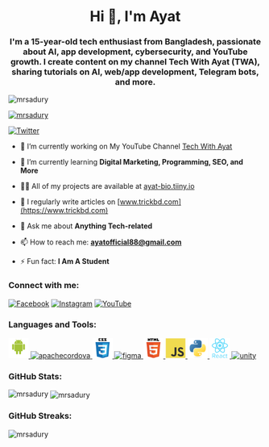 <h1 align="center">Hi 👋, I'm Ayat</h1>
<h3 align="center">I'm a 15-year-old tech enthusiast from Bangladesh, passionate about AI, app development, cybersecurity, and YouTube growth. I create content on my channel Tech With Ayat (TWA), sharing tutorials on AI, web/app development, Telegram bots, and more.</h3>

<p align="left"> <img src="https://komarev.com/ghpvc/?username=mrsadury&label=Profile%20views&color=0e75b6&style=flat" alt="mrsadury" /> </p>

<!-- GitHub Trophy -->
<p align="left"> <a href="https://github.com/ryo-ma/github-profile-trophy"><img src="https://github-profile-trophy.vercel.app/?username=mrsadury" alt="mrsadury" /></a> </p>

<!-- Twitter Badge -->
<p align="left"> <a href="https://twitter.com/" target="blank"><img src="https://img.shields.io/twitter/follow/?logo=twitter&style=for-the-badge" alt="Twitter" /></a> </p>

- 🔭 I’m currently working on My YouTube Channel [Tech With Ayat](https://youtube.com/@twayat?si=sfGLYW7R-fhaLjJH)

- 🌱 I’m currently learning **Digital Marketing, Programming, SEO, and More**

- 👨‍💻 All of my projects are available at [ayat-bio.tiiny.io](ayat-bio.tiiny.io)

- 📝 I regularly write articles on [www.trickbd.com](https://www.trickbd.com)

- 💬 Ask me about **Anything Tech-related**

- 📫 How to reach me: **ayatofficial88@gmail.com**

- ⚡ Fun fact: **I Am A Student**

<h3 align="left">Connect with me:</h3>
<p align="left">
<a href="https://www.facebook.com/profile.php?id=100093516542615" target="blank"><img align="center" src="https://raw.githubusercontent.com/rahuldkjain/github-profile-readme-generator/master/src/images/icons/Social/facebook.svg" alt="Facebook" height="30" width="40" /></a>
<a href="https://instagram.com/vibewith_ayat" target="blank"><img align="center" src="https://raw.githubusercontent.com/rahuldkjain/github-profile-readme-generator/master/src/images/icons/Social/instagram.svg" alt="Instagram" height="30" width="40" /></a>
<a href="https://youtube.com/@twayat?si=sfglyw7r-fhaljjh" target="blank"><img align="center" src="https://raw.githubusercontent.com/rahuldkjain/github-profile-readme-generator/master/src/images/icons/Social/youtube.svg" alt="YouTube" height="30" width="40" /></a>
</p>

<h3 align="left">Languages and Tools:</h3>
<p align="left">
  <a href="https://developer.android.com" target="_blank" rel="noreferrer"> <img src="https://raw.githubusercontent.com/devicons/devicon/master/icons/android/android-original-wordmark.svg" alt="android" width="40" height="40"/> </a>
  <a href="https://cordova.apache.org/" target="_blank" rel="noreferrer"> <img src="https://www.vectorlogo.zone/logos/apache_cordova/apache_cordova-icon.svg" alt="apachecordova" width="40" height="40"/> </a>
  <a href="https://www.w3schools.com/css/" target="_blank" rel="noreferrer"> <img src="https://raw.githubusercontent.com/devicons/devicon/master/icons/css3/css3-original-wordmark.svg" alt="css3" width="40" height="40"/> </a>
  <a href="https://www.figma.com/" target="_blank" rel="noreferrer"> <img src="https://www.vectorlogo.zone/logos/figma/figma-icon.svg" alt="figma" width="40" height="40"/> </a>
  <a href="https://www.w3.org/html/" target="_blank" rel="noreferrer"> <img src="https://raw.githubusercontent.com/devicons/devicon/master/icons/html5/html5-original-wordmark.svg" alt="html5" width="40" height="40"/> </a>
  <a href="https://developer.mozilla.org/en-US/docs/Web/JavaScript" target="_blank" rel="noreferrer"> <img src="https://raw.githubusercontent.com/devicons/devicon/master/icons/javascript/javascript-original.svg" alt="javascript" width="40" height="40"/> </a>
  <a href="https://www.python.org" target="_blank" rel="noreferrer"> <img src="https://raw.githubusercontent.com/devicons/devicon/master/icons/python/python-original.svg" alt="python" width="40" height="40"/> </a>
  <a href="https://reactjs.org/" target="_blank" rel="noreferrer"> <img src="https://raw.githubusercontent.com/devicons/devicon/master/icons/react/react-original-wordmark.svg" alt="react" width="40" height="40"/> </a>
  <a href="https://unity.com/" target="_blank" rel="noreferrer"> <img src="https://www.vectorlogo.zone/logos/unity3d/unity3d-icon.svg" alt="unity" width="40" height="40"/> </a>
</p>

<h3 align="left">GitHub Stats:</h3>
<p><img align="left" src="https://github-readme-stats.vercel.app/api/top-langs?username=mrsadury&show_icons=true&locale=en&layout=compact" alt="mrsadury" /></p>
<p>&nbsp;<img align="center" src="https://github-readme-stats.vercel.app/api?username=mrsadury&show_icons=true&locale=en" alt="mrsadury" /></p>

<h3 align="left">GitHub Streaks:</h3>
<p><img align="center" src="https://github-readme-streak-stats.herokuapp.com/?user=mrsadury&" alt="mrsadury" /></p>
